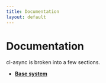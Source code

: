 ```yaml
---
title: Documentation
layout: default
---
```


<a id="documentation"></a>
Documentation
=============
cl-async is broken into a few sections.

* [__Base system__](base)
